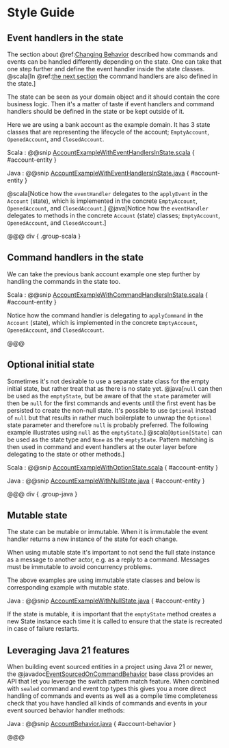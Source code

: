 # Style Guide 

## Event handlers in the state

The section about @ref:[Changing Behavior](persistence.md#changing-behavior) described how commands and events
can be handled differently depending on the state. One can take that one step further and define the event
handler inside the state classes. @scala[In @ref:[the next section](#command-handlers-in-the-state)
the command handlers are also defined in the state.]

The state can be seen as your domain object and it should contain the core business logic. Then it's a matter
of taste if event handlers and command handlers should be defined in the state or be kept outside of it.

Here we are using a bank account as the example domain. It has 3 state classes that are representing the lifecycle
of the account; `EmptyAccount`, `OpenedAccount`, and `ClosedAccount`.

Scala
:  @@snip [AccountExampleWithEventHandlersInState.scala](/akka-cluster-sharding-typed/src/test/scala/docs/akka/cluster/sharding/typed/AccountExampleWithEventHandlersInState.scala) { #account-entity }

Java
:  @@snip [AccountExampleWithEventHandlersInState.java](/akka-cluster-sharding-typed/src/test/java/jdocs/akka/cluster/sharding/typed/AccountExampleWithEventHandlersInState.java) { #account-entity }

@scala[Notice how the `eventHandler` delegates to the `applyEvent` in the `Account` (state), which is implemented
in the concrete `EmptyAccount`, `OpenedAccount`, and `ClosedAccount`.]
@java[Notice how the `eventHandler` delegates to methods in the concrete `Account` (state) classes;
`EmptyAccount`, `OpenedAccount`, and `ClosedAccount`.]

@@@ div { .group-scala }
## Command handlers in the state

We can take the previous bank account example one step further by handling the commands in the state too.

Scala
:  @@snip [AccountExampleWithCommandHandlersInState.scala](/akka-cluster-sharding-typed/src/test/scala/docs/akka/cluster/sharding/typed/AccountExampleWithCommandHandlersInState.scala) { #account-entity }

Notice how the command handler is delegating to `applyCommand` in the `Account` (state), which is implemented
in the concrete `EmptyAccount`, `OpenedAccount`, and `ClosedAccount`.

@@@

## Optional initial state

Sometimes it's not desirable to use a separate state class for the empty initial state, but rather treat that as
there is no state yet.
@java[`null` can then be used as the `emptyState`, but be aware of that the `state` parameter
will then be `null` for the first commands and events until the first event has be persisted to create the
non-null state. It's possible to use `Optional` instead of `null` but that results in rather much boilerplate
to unwrap the `Optional` state parameter and therefore `null` is probably preferred. The following example
illustrates using `null` as the `emptyState`.]
@scala[`Option[State]` can be used as the state type and `None` as the `emptyState`. Pattern matching
is then used in command and event handlers at the outer layer before delegating to the state or other methods.]

Scala
:  @@snip [AccountExampleWithOptionState.scala](/akka-cluster-sharding-typed/src/test/scala/docs/akka/cluster/sharding/typed/AccountExampleWithOptionState.scala) { #account-entity }

Java
:  @@snip [AccountExampleWithNullState.java](/akka-cluster-sharding-typed/src/test/java/jdocs/akka/cluster/sharding/typed/AccountExampleWithNullState.java) { #account-entity }

@@@ div { .group-java }
## Mutable state

The state can be mutable or immutable. When it is immutable the event handler returns a new instance of the state
for each change.

When using mutable state it's important to not send the full state instance as a message to another actor,
e.g. as a reply to a command. Messages must be immutable to avoid concurrency problems.

The above examples are using immutable state classes and below is corresponding example with mutable state.

Java
:  @@snip [AccountExampleWithNullState.java](/akka-cluster-sharding-typed/src/test/java/jdocs/akka/cluster/sharding/typed/AccountExampleWithMutableState.java) { #account-entity }

If the state is mutable, it is important that the `emptyState` method creates a new State instance each time
it is called to ensure that the state is recreated in case of failure restarts.

## Leveraging Java 21 features

When building event sourced entities in a project using Java 21 or newer, the @javadoc[EventSourcedOnCommandBehavior](akka.persistence.typed.javadsl.EventSourcedOnCommandBehavior) 
base class provides an API that let you leverage the switch pattern match feature. When combined with `sealed` command
and event top types this gives you a more direct handling of commands and events as well as a compile time completeness
check that you have handled all kinds of commands and events in your event sourced behavior handler methods:

Java
:  @@snip [AccountBehavior.java](/akka-persistence-typed-tests/src/test/java-21+/jdocs21/akka/persistence/typed/javadsl/AccountBehavior.java) { #account-behavior }

@@@
